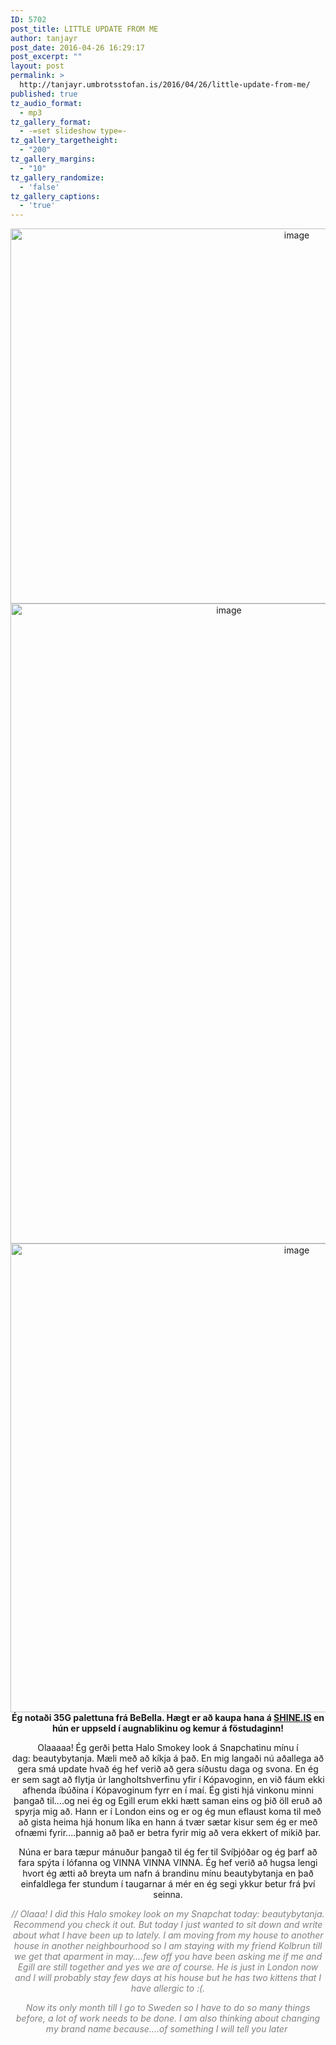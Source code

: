 ```yaml
---
ID: 5702
post_title: LITTLE UPDATE FROM ME
author: tanjayr
post_date: 2016-04-26 16:29:17
post_excerpt: ""
layout: post
permalink: >
  http://tanjayr.umbrotsstofan.is/2016/04/26/little-update-from-me/
published: true
tz_audio_format:
  - mp3
tz_gallery_format:
  - -=set slideshow type=-
tz_gallery_targetheight:
  - "200"
tz_gallery_margins:
  - "10"
tz_gallery_randomize:
  - 'false'
tz_gallery_captions:
  - 'true'
---
```

<p style="text-align: center;"><span class="nwe"><img class="aligncenter size-large wp-image-5706" src="http://www.tanjayr.com/wp-content/uploads/2016/04/image8-1024x683.jpeg" alt="image" width="900" height="600" />
<img class="aligncenter size-large wp-image-5705" src="http://www.tanjayr.com/wp-content/uploads/2016/04/image7-683x1024.jpeg" alt="image" width="683" height="1024" />
<img class="aligncenter size-large wp-image-5707" src="http://www.tanjayr.com/wp-content/uploads/2016/04/image9-1024x853.jpeg" alt="image" width="900" height="750" /><strong>Ég notaði 35G palettuna frá BeBella. Hægt er að kaupa hana á <a href="http://www.shine.is" target="_blank">SHINE.IS</a> en hún er uppseld í augnablikinu og kemur á föstudaginn!</strong></span></p>
<p style="text-align: center;">Olaaaaa! Ég gerði þetta <span class="nwe">Halo</span> Smokey <span class="nwe">look</span> á <span class="nwe">Snapchatinu</span> mínu í dag: <span class="nwe">beautybytanja</span>. Mæli með að kíkja á það. En mig langaði nú aðallega að gera smá <span class="nwe">update</span> hvað ég hef verið að gera síðustu daga og svona. En ég er sem sagt að flytja úr langholtshverfinu yfir í Kópavoginn, en við fáum ekki afhenda íbúðina í Kópavoginum fyrr en í maí. Ég gisti hjá vinkonu minni þangað til....og nei ég og Egill erum ekki hætt saman eins og þið öll eruð að spyrja mig að. Hann er í <span class="nwe">London</span> eins og er og ég mun eflaust koma til með að gista heima hjá honum líka en hann á tvær sætar kisur sem ég er með ofnæmi fyrir....þannig að það er betra fyrir mig að vera ekkert of mikið þar.</p>
<p style="text-align: center;">Núna er bara tæpur mánuður þangað til ég fer til Svíþjóðar og ég þarf að fara spýta í lófanna og VINNA VINNA VINNA. Ég hef verið að hugsa lengi hvort ég ætti að breyta um nafn á <span class="nwe">brandinu</span> mínu <span class="nwe">beautybytanja</span> en það einfaldlega fer stundum í taugarnar á mér en ég segi ykkur betur frá því seinna.</p>
<p style="text-align: center;"><em><span style="color: #808080;">// Olaaa! I did this Halo smokey look on my Snapchat today: beautybytanja. Recommend you check it out. But today I just wanted to sit down and write about what I have been up to lately. I am moving from my house to another house in another neighbourhood so I am staying with my friend Kolbrun till we get that aparment in may....few off you have been asking me if me and Egill are still together and yes we are of course. He is just in London now and I will probably stay few days at his house but he has two kittens that I have allergic to :(.</span></em></p>
<p style="text-align: center;"><em><span style="color: #808080;">Now its only month till I go to Sweden so I have to do so many things before, a lot of work needs to be done. I am also thinking about changing my brand name because....of something I will tell you later </span></em></p>